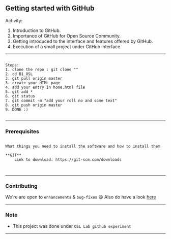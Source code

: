 Getting started with GitHub
------------------------------------------
Activity:
1. Introduction to GitHub.
2. Importance of GitHub for Open Source Community.
3. Getting introduced to the interface and features offered by GitHub.
4. Execution of a small project under GitHub interface.
------------------------------------------
<pre><code>
Steps:
1. clone the repo : git clone ""
2. cd B1_OSL 
3. git pull origin master
3. create your HTML page
4. add your entry in home.html file
5. git add *
6. git status
7. git commit -m "add your roll no and some text"
8. git push origin master
9. DONE :)
 </code></pre>
 
------------------------------------------
### Prerequisites
<pre><code>
What things you need to install the software and how to install them

**GIT** 
    Link to download: https://git-scm.com/downloads
    
 </code></pre>
 
------------------------------------------

### Contributing

 We're are open to `enhancements` & `bug-fixes` :smile: Also do have a look [here](./CONTRIBUTING.md)
 
------------------------------------------
### Note

- This project was done under `OSL Lab github experiment`

------------------------------------------
